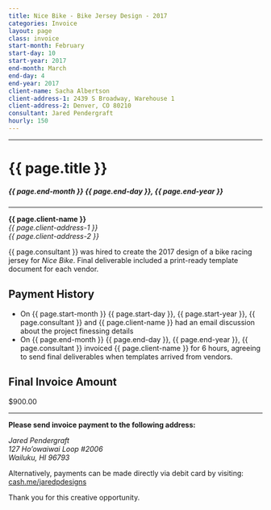 ```yaml
---
title: Nice Bike - Bike Jersey Design - 2017
categories: Invoice
layout: page
class: invoice
start-month: February
start-day: 10
start-year: 2017
end-month: March
end-day: 4
end-year: 2017
client-name: Sacha Albertson
client-address-1: 2439 S Broadway, Warehouse 1
client-address-2: Denver, CO 80210
consultant: Jared Pendergraft
hourly: 150
---
```


***

# {{ page.title }}

##### {{ page.end-month }} {{ page.end-day }}, {{ page.end-year }}

***

**{{ page.client-name }}**  
*{{ page.client-address-1 }}  
{{ page.client-address-2 }}*

{{ page.consultant }} was hired to create the 2017 design of a bike racing jersey for *Nice Bike*. Final deliverable included a print-ready template document for each vendor.

## Payment History
- On {{ page.start-month }} {{ page.start-day }}, {{ page.start-year }}, {{ page.consultant }} and {{ page.client-name }}  had an email discussion about the project finessing details
- On {{ page.end-month }} {{ page.end-day }}, {{ page.end-year }}, {{ page.consultant }} invoiced {{ page.client-name }} for 6 hours, agreeing to send final deliverables when templates arrived from vendors.

## Final Invoice Amount

<span class="total">$900.00</span>

***

**Please send invoice payment to the following address:**

*Jared Pendergraft  
127 Ho’owaiwai Loop #2006  
Wailuku, HI 96793*

Alternatively, payments can be made directly via debit card by visiting: [cash.me/jaredpdesigns](https://cash.me/$jaredpdesigns)

Thank you for this creative opportunity.